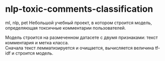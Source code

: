 # nlp-toxic-comments-classification
ml, nlp, pet
Небольшой учебный проект, в котором строится модель, определяющая токсичные комментарии пользователей.

Модель строится на размеченном датасете с двумя признаками: текст комментария и метка класса.  
Сначала текст лемматизируется и очищается, вычисляется величина tf-idf и строится модель. 
